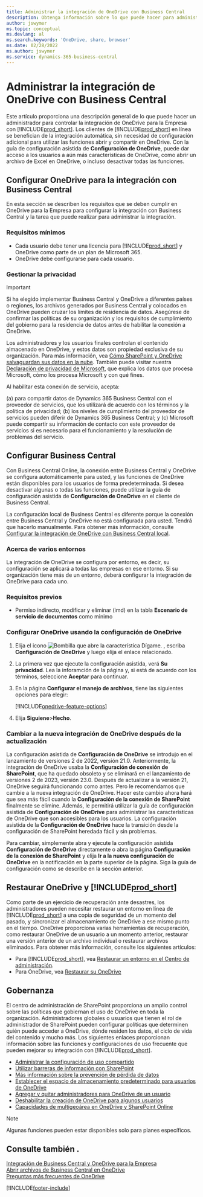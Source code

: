 ```yaml
---
title: Administrar la integración de OneDrive con Business Central
description: Obtenga información sobre lo que puede hacer para administrar una integración entre Business Central y OneDrive para la Empresa.
author: jswymer
ms.topic: conceptual
ms.devlang: al
ms.search.keywords: 'OneDrive, share, browser'
ms.date: 02/28/2022
ms.author: jswymer
ms.service: dynamics-365-business-central
---
```

# Administrar la integración de OneDrive con Business Central

Este artículo proporciona una descripción general de lo que puede hacer un administrador para controlar la integración de OneDrive para la Empresa con [!INCLUDE[prod_short](includes/prod_short.md)]. Los clientes de [!INCLUDE[prod_short](includes/prod_short.md)] en línea se benefician de la integración automática, sin necesidad de configuración adicional para utilizar las funciones abrir y compartir en OneDrive. Con la guía de configuración asistida de **Configuración de OneDrive**, puede dar acceso a los usuarios a aún más características de OneDrive, como abrir un archivo de Excel en OneDrive, o incluso desactivar todas las funciones.  

## Configurar OneDrive para la integración con Business Central

En esta sección se describen los requisitos que se deben cumplir en OneDrive para la Empresa para configurar la integración con Business Central y la tarea que puede realizar para administrar la integración.

### Requisitos mínimos

* Cada usuario debe tener una licencia para [!INCLUDE[prod_short](includes/prod_short.md)] y OneDrive como parte de un plan de Microsoft 365.
* OneDrive debe configurarse para cada usuario.

### Gestionar la privacidad

> [!IMPORTANT]
> Si ha elegido implementar Business Central y OneDrive a diferentes países o regiones, los archivos generados por Business Central y colocados en OneDrive pueden cruzar los límites de residencia de datos. Asegúrese de confirmar las políticas de su organización y los requisitos de cumplimiento del gobierno para la residencia de datos antes de habilitar la conexión a OneDrive.

Los administradores y los usuarios finales controlan el contenido almacenado en OneDrive, y estos datos son propiedad exclusiva de su organización. Para más información, vea [Cómo SharePoint y OneDrive salvaguardan sus datos en la nube](/sharepoint/safeguarding-your-data). También puede visitar nuestra [Declaración de privacidad de Microsoft](https://privacy.microsoft.com/en-us/privacystatement), que explica los datos que procesa Microsoft, cómo los procesa Microsoft y con qué fines.

Al habilitar esta conexión de servicio, acepta:

(a) para compartir datos de Dynamics 365 Business Central con el proveedor de servicios, que los utilizará de acuerdo con los términos y la política de privacidad; (b) los niveles de cumplimiento del proveedor de servicios pueden diferir de Dynamics 365 Business Central; y (c) Microsoft puede compartir su información de contacto con este proveedor de servicios si es necesario para el funcionamiento y la resolución de problemas del servicio.

## Configurar Business Central

Con Business Central Online, la conexión entre Business Central y OneDrive se configura automáticamente para usted, y las funciones de OneDrive están disponibles para los usuarios de forma predeterminada. Si desea desactivar algunas o todas las funciones, puede utilizar la guía de configuración asistida de **Configuración de OneDrive** en el cliente de Business Central.

La configuración local de Business Central es diferente porque la conexión entre Business Central y OneDrive no está configurada para usted. Tendrá que hacerlo manualmente. Para obtener más información, consulte [Configurar la integración de OneDrive con Business Central local](admin-onedrive-integration-onpremises.md).

### Acerca de varios entornos

La integración de OneDrive se configura por entorno, es decir, su configuración se aplicará a todas las empresas en ese entorno. Si su organización tiene más de un entorno, deberá configurar la integración de OneDrive para cada uno.

### Requisitos previos

- Permiso indirecto, modificar y eliminar (imd) en la tabla **Escenario de servicio de documentos** como minimo

### Configurar OneDrive usando la configuración de OneDrive

1. Elija el icono ![Bombilla que abre la característica Dígame.](media/ui-search/search_small.png "Dígame qué desea hacer") , escriba **Configuración de OneDrive** y luego elija el enlace relacionado. 
2. La primera vez que ejecute la configuración asistida, verá **Su privacidad**. Lea la inforamción de la página y, si está de acuerdo con los términos, seleccione **Aceptar** para continuar.
3. En la página **Configurar el manejo de archivos**, tiene las siguientes opciones para elegir:

   [!INCLUDE[onedrive-feature-options](includes/onedrive-feature-options.md)]
4. Elija **Siguiene**>**Hecho**.

### Cambiar a la nueva integración de OneDrive después de la actualización

La configuración asistida de **Configuración de OneDrive** se introdujo en el lanzamiento de versiones 2 de 2022, versión 21.0. Anteriormente, la integración de OneDrive usaba la **Configuración de conexión de SharePoint**, que ha quedado obsoleto y se eliminará en el lanzamiento de versiones 2 de 2023, versión 23.0. Después de actualizar a la versión 21, OneDrive seguirá funcionando como antes. Pero le recomendamos que cambie a la nueva integración de OneDrive. Hacer este cambio ahora hará que sea más fácil cuando la **Configuración de la conexión de SharePoint** finalmente se elimine. Además, le permitirá utilizar la guía de configuración asistida de **Configuración de OneDrive** para administrar las características de OneDrive que son accesibles para los usuarios. La configuración asistida de la **Configuración de OneDrive** hace la transición desde la configuración de SharePoint heredada fácil y sin problemas.

Para cambiar, simplemente abra y ejecute la configuración asistida **Configuración de OneDrive** directamente o abra la página **Configuración de la conexión de SharePoint** y elija **Ir a la nueva configuración de OneDrive** en la notificación en la parte superior de la página. Siga la guía de configuración como se describe en la sección anterior.

## Restaurar OneDrive y [!INCLUDE[prod_short](includes/prod_short.md)]

Como parte de un ejercicio de recuperación ante desastres, los administradores pueden necesitar restaurar un entorno en línea de [!INCLUDE[prod_short](includes/prod_short.md)] a una copia de seguridad de un momento del pasado, y sincronizar el almacenamiento de OneDrive a ese mismo punto en el tiempo. OneDrive proporciona varias herramientas de recuperación, como restaurar OneDrive de un usuario a un momento anterior, restaurar una versión anterior de un archivo individual o restaurar archivos eliminados. Para obtener más información, consulte los siguientes artículos:

* Para [!INCLUDE[prod_short](includes/prod_short.md)], vea [Restaurar un entorno en el Centro de administración](/dynamics365/business-central/dev-itpro/administration/tenant-admin-center-backup-restore).
* Para OneDrive, vea [Restaurar su OneDrive](https://support.microsoft.com/en-us/office/restore-your-onedrive-fa231298-759d-41cf-bcd0-25ac53eb8a15?ui=en-us&rs=en-us&ad=us)

## Gobernanza

El centro de administración de SharePoint proporciona un amplio control sobre las políticas que gobiernan el uso de OneDrive en toda la organización. Administradores globales o usuarios que tienen el rol de administrador de SharePoint pueden configurar políticas que determinen quién puede acceder a OneDrive, dónde residen los datos, el ciclo de vida del contenido y mucho más. Los siguientes enlaces proporcionan información sobre las funciones y configuraciones de uso frecuente que pueden mejorar su integración con [!INCLUDE[prod_short](includes/prod_short.md)]. 

* [Administrar la configuración de uso compartido](/sharepoint/turn-external-sharing-on-or-off)
* [Utilizar barreras de información con SharePoint](/sharepoint/information-barriers)
* [Más información sobre la prevención de pérdida de datos](/microsoft-365/compliance/dlp-learn-about-dlp)
* [Establecer el espacio de almacenamiento predeterminado para usuarios de OneDrive](/onedrive/set-default-storage-space)
* [Agregar y quitar administradores para OneDrive de un usuario](/sharepoint/manage-user-profiles#add-and-remove-admins-for-a-users-onedrive)
* [Deshabilitar la creación de OneDrive para algunos usuarios](/sharepoint/manage-user-profiles#disable-onedrive-creation-for-some-users)
* [Capacidades de multigeoárea en OneDrive y SharePoint Online](/microsoft-365/enterprise/multi-geo-capabilities-in-onedrive-and-sharepoint-online-in-microsoft-365)

> [!NOTE]
> Algunas funciones pueden estar disponibles solo para planes específicos.

## Consulte también .

[Integración de Business Central y OneDrive para la Empresa](across-onedrive-overview.md)  
[Abrir archivos de Business Central en OneDrive](across-share-onedrive.md)  
[Preguntas más frecuentes de OneDrive](admin-onedrive-faq.md)  

[!INCLUDE[footer-include](includes/footer-banner.md)]
